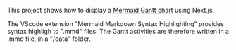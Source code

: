 This project shows how to display a [Mermaid Gantt chart](https://mermaid.js.org/syntax/gantt.html) using Next.js.

The VScode extension "Mermaid Markdown Syntax Highlighting" provides syntax highligh to ".mmd" files. The Gantt activities are therefore written in a .mmd file, in a "/data" folder.